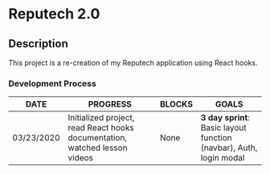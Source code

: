 # Reputech 2.0

## Description

This project is a re-creation of my Reputech application using React hooks.


### Development Process
   DATE 		 | 		  PROGRESS     |     BLOCKS 		 |  	 GOALS     |
------------ | ----------------- | --------------- | ------------- |
03/23/2020 | Initialized project, read React hooks documentation, watched lesson videos  | None | **3 day sprint**: Basic layout function (navbar), Auth, login modal |


